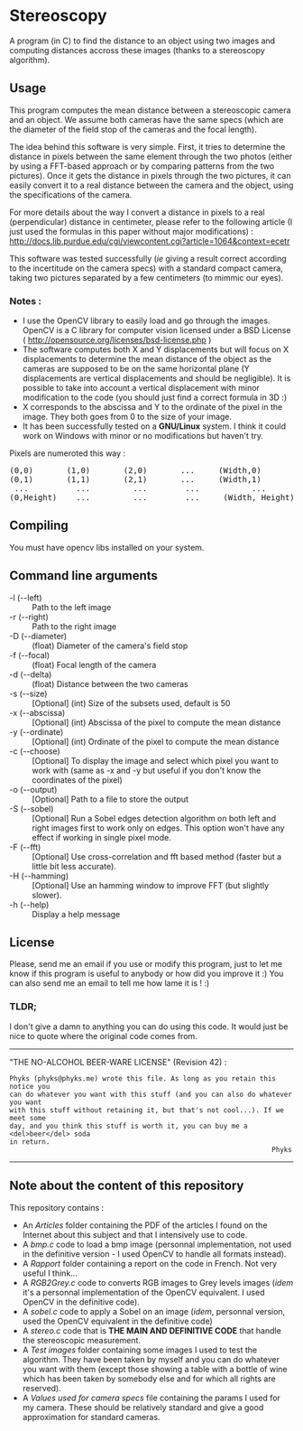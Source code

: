 Stereoscopy
===========

A program (in C) to find the distance to an object using two images and computing distances accross these images (thanks to a stereoscopy algorithm).

## Usage
This program computes the mean distance between a stereoscopic camera and an object. We assume both cameras have the same specs (which are the diameter of the field stop of the cameras and the focal length).

The idea behind this software is very simple. First, it tries to determine the distance in pixels between the same element through the two photos (either by using a FFT-based approach or by comparing patterns from the two pictures). Once it gets the distance in pixels through the two pictures, it can easily convert it to a real distance between the camera and the object, using the specifications of the camera.

For more details about the way I convert a distance in pixels to a real (perpendicular) distance in centimeter, please refer to the following article (I just used the formulas in this paper without major modifications) : http://docs.lib.purdue.edu/cgi/viewcontent.cgi?article=1064&context=ecetr

This software was tested successfully (_ie_ giving a result correct according to the incertitude on the camera specs) with a standard compact camera, taking two pictures separated by a few centimeters (to mimmic our eyes).

### Notes : 

* I use the OpenCV library to easily load and go through the images. OpenCV is a C library for computer vision licensed under a BSD License ( http://opensource.org/licenses/bsd-license.php )
* The software computes both X and Y displacements but will focus on X displacements to determine the mean distance of the object as the cameras are supposed to be on the same horizontal plane (Y displacements are vertical displacements and should be negligible). It is possible to take into account a vertical displacement with minor modification to the code (you should just find a correct formula in 3D :)
* X corresponds to the abscissa and Y to the ordinate of the pixel in the image. They both goes from 0 to the size of your image.
* It has been successfully tested on a **GNU/Linux** system. I think it could work on Windows with minor or no modifications but haven't try.

Pixels are numeroted this way :
<pre>
(0,0)		(1,0)		(2,0)		...		(Width,0)
(0,1)		(1,1)		(2,1)		...		(Width,1)
 ...    	  ...		  ...		 ...		   ...
(0,Height)    ...		  ...		 ... 	 (Width, Height)
</pre>

## Compiling

You must have opencv libs installed on your system. 

## Command line arguments

<dl>
<dt>-l (--left)</dt><dd>Path to the left image</dd>
<dt>-r (--right)</dt><dd>Path to the right image</dd>
<dt>-D (--diameter)</dt><dd>(float) Diameter of the camera's field stop</dd>
<dt>-f (--focal)</dt><dd>(float) Focal length of the camera</dd>
<dt>-d (--delta)</dt><dd>(float) Distance between the two cameras</dd>
<dt>-s (--size)</dt><dd>[Optional] (int) Size of the subsets used, default is 50</dd>
<dt>-x (--abscissa)</dt><dd>[Optional] (int) Abscissa of the pixel to compute the mean distance</dd>
<dt>-y (--ordinate)</dt><dd>[Optional] (int) Ordinate of the pixel to compute the mean distance</dd>
<dt>-c (--choose)</dt><dd>[Optional] To display the image and select which pixel you want to work with (same as -x and -y but useful if you don't know the coordinates of the pixel)</dd>
<dt>-o (--output)</dt><dd>[Optional] Path to a file to store the output</dd>
<dt>-S (--sobel)</dt><dd>[Optional] Run a Sobel edges detection algorithm on both left and right images first to work only on edges. This option won't have any effect if working in single pixel mode.</dd>
<dt>-F (--fft)</dt><dd>[Optional] Use cross-correlation and fft based method (faster but a little bit less accurate).</dd>
<dt>-H (--hamming)</dt><dd>[Optional] Use an hamming window to improve FFT (but slightly slower).</dd>
<dt>-h (--help)</dt><dd>Display a help message</dd>
</dl>

## License
Please, send me an email if you use or modify this program, just to let me know if this program is useful to anybody or how did you improve it :) You can also send me an email to tell me how lame it is ! :)

### TLDR; 
I don't give a damn to anything you can do using this code. It would just be nice to
quote where the original code comes from.


--------------------------------------------------------------------------------
"THE NO-ALCOHOL BEER-WARE LICENSE" (Revision 42) :

    Phyks (phyks@phyks.me) wrote this file. As long as you retain this notice you
    can do whatever you want with this stuff (and you can also do whatever you want
    with this stuff without retaining it, but that's not cool...). If we meet some 
    day, and you think this stuff is worth it, you can buy me a <del>beer</del> soda 
    in return.
                                                                     Phyks
---------------------------------------------------------------------------------

## Note about the content of this repository

This repository contains :

* An _Articles_ folder containing the PDF of the articles I found on the Internet about this subject and that I intensively use to code.
* A _bmp.c_ code to load a bmp image (personnal implementation, not used in the definitive version - I used OpenCV to handle all formats instead).
* A _Rapport_ folder containing a report on the code in French. Not very useful I think...
* A _RGB2Grey.c_ code to converts RGB images to Grey levels images (_idem_ it's a personnal implementation of the OpenCV equivalent. I used OpenCV in the definitive code).
* A _sobel.c_ code to apply a Sobel on an image (_idem_, personnal version, used the OpenCV equivalent in the definitive code)
* A _stereo.c_ code that is **THE MAIN AND DEFINITIVE CODE** that handle the stereoscopic measurement.
* A _Test images_ folder containing some images I used to test the algorithm. They have been taken by myself and you can do whatever you want with them (except those showing a table with a bottle of wine which has been taken by somebody else and for which all rights are reserved).
* A _Values used for camera specs_ file containing the params I used for my camera. These should be relatively standard and give a good approximation for standard cameras.
